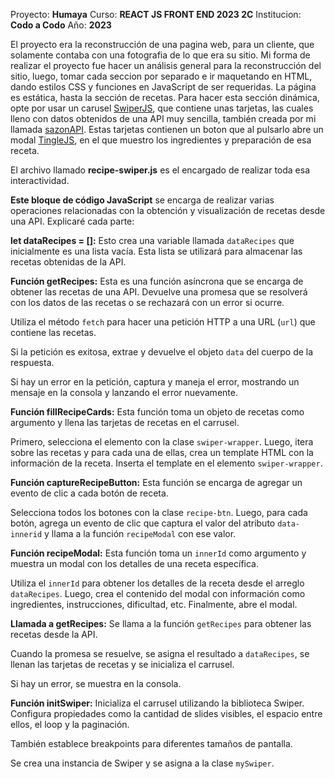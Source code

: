Proyecto: **Humaya**
Curso: **REACT JS FRONT END 2023 2C**
Institucion: **Codo a Codo**
Año: **2023**

El proyecto era la reconstrucción de una pagina web, para un cliente, que solamente contaba con una fotografia de lo que era su sitio.
Mi forma de realizar el proyecto fue hacer un análisis general para la reconstrucción del sitio, luego, tomar cada seccion por separado e ir maquetando en HTML, dando estilos CSS y funciones en JavaScript de ser requeridas.
La página es estática, hasta la sección de recetas. Para hacer esta sección dinámica, opte por usar un carusel [SwiperJS](https://swiperjs.com/), que contiene unas tarjetas, las cuales lleno con datos obtenidos de una API muy sencilla, también creada por mi llamada [sazonAPI](https://sazonapi.onrender.com/). Estas tarjetas contienen un boton que al pulsarlo abre un modal [TingleJS](https://tingle.robinparisi.com/), en el que muestro los ingredientes y preparación de esa receta.

El archivo llamado **recipe-swiper.js** es el encargado de realizar toda esa interactividad.

**Este bloque de código JavaScript** se encarga de realizar varias operaciones relacionadas con la obtención y visualización de recetas desde una API. Explicaré cada parte:

**let dataRecipes = []:** Esto crea una variable llamada `dataRecipes` que inicialmente es una lista vacía. Esta lista se utilizará para almacenar las recetas obtenidas de la API.

**Función getRecipes:** Esta es una función asíncrona que se encarga de obtener las recetas de una API. Devuelve una promesa que se resolverá con los datos de las recetas o se rechazará con un error si ocurre.

Utiliza el método `fetch` para hacer una petición HTTP a una URL (`url`) que contiene las recetas.

Si la petición es exitosa, extrae y devuelve el objeto `data` del cuerpo de la respuesta.

Si hay un error en la petición, captura y maneja el error, mostrando un mensaje en la consola y lanzando el error nuevamente.

**Función fillRecipeCards:** Esta función toma un objeto de recetas como argumento y llena las tarjetas de recetas en el carrusel.

Primero, selecciona el elemento con la clase `swiper-wrapper`.
Luego, itera sobre las recetas y para cada una de ellas, crea un template HTML con la información de la receta.
Inserta el template en el elemento `swiper-wrapper`.

**Función captureRecipeButton:** Esta función se encarga de agregar un evento de clic a cada botón de receta.

Selecciona todos los botones con la clase `recipe-btn`.
Luego, para cada botón, agrega un evento de clic que captura el valor del atributo `data-innerid` y llama a la función `recipeModal` con ese valor.

**Función recipeModal:** Esta función toma un `innerId` como argumento y muestra un modal con los detalles de una receta específica.

Utiliza el `innerId` para obtener los detalles de la receta desde el arreglo `dataRecipes`.
Luego, crea el contenido del modal con información como ingredientes, instrucciones, dificultad, etc.
Finalmente, abre el modal.

**Llamada a getRecipes:** Se llama a la función `getRecipes` para obtener las recetas desde la API.

Cuando la promesa se resuelve, se asigna el resultado a `dataRecipes`, se llenan las tarjetas de recetas y se inicializa el carrusel.

Si hay un error, se muestra en la consola.

**Función initSwiper:** Inicializa el carrusel utilizando la biblioteca Swiper. Configura propiedades como la cantidad de slides visibles, el espacio entre ellos, el loop y la paginación.

También establece breakpoints para diferentes tamaños de pantalla.

Se crea una instancia de Swiper y se asigna a la clase `mySwiper`.
